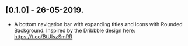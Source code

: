 ## [0.1.0] - 26-05-2019.

* A bottom navigation bar with expanding titles and icons with Rounded Background. Inspired by the Dribbble design here: https://t.co/BtUlszSmRR

